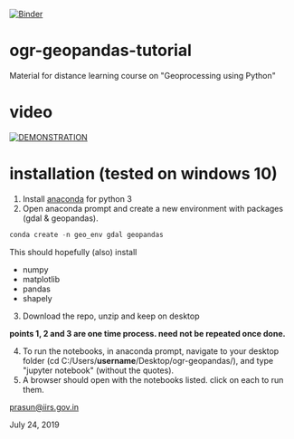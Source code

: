 [![Binder](https://mybinder.org/badge_logo.svg)](https://mybinder.org/v2/gh/prasunkgupta/ogr-geopandas-tutorial/master)


# ogr-geopandas-tutorial
Material for distance learning course on "Geoprocessing using Python"

# video
[![DEMONSTRATION](http://img.youtube.com/vi/vTdlIMrcq5E/0.jpg)](https://www.youtube.com/watch?v=vTdlIMrcq5E)


# installation (tested on windows 10) 

1. Install [anaconda](https://www.anaconda.com/distribution/#download-section) for python 3
2. Open anaconda prompt and create a new environment with packages (gdal & geopandas). 

```python
conda create -n geo_env gdal geopandas
```

This should hopefully (also) install 

  - numpy
  - matplotlib
  - pandas
  - shapely

3. Download the repo, unzip and keep on desktop

**points 1, 2 and 3 are one time process. need not be repeated once done.**

4. To run the notebooks, in anaconda prompt, navigate to your desktop folder (cd C:/Users/__username__/Desktop/ogr-geopandas/), and type "jupyter notebook" (without the quotes).
5. A browser should open with the notebooks listed. click on each to run them.

prasun@iirs.gov.in

July 24, 2019
